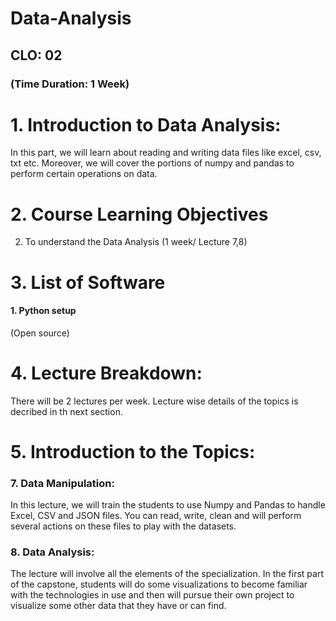 # Data-Analysis
## CLO: 02
### (Time Duration: 1 Week)

# 1. Introduction to Data Analysis:
In this part, we will learn about reading and writing data files like excel, csv, txt etc. Moreover, we will cover the portions of numpy and pandas to perform certain operations on data.
# 2. Course Learning Objectives
2. To understand the Data Analysis   (1 week/ Lecture 7,8)

# 3. List of Software
#### 1. Python setup	
(Open source)

# 4. Lecture Breakdown:
There will be 2 lectures per week. Lecture wise details of the topics is decribed in th next section. 

# 5. Introduction to the Topics:

### 7.	Data Manipulation:
In this lecture, we will train the students to use Numpy and Pandas to handle Excel, CSV and JSON files. You can read, write, clean and will perform several actions on these files to play with the datasets.
### 8.	Data Analysis:
The lecture will involve all the elements of the specialization.  In the first part of the capstone, students will do some visualizations to become familiar with the technologies in use and then will pursue their own project to visualize some other data that they have or can find.
